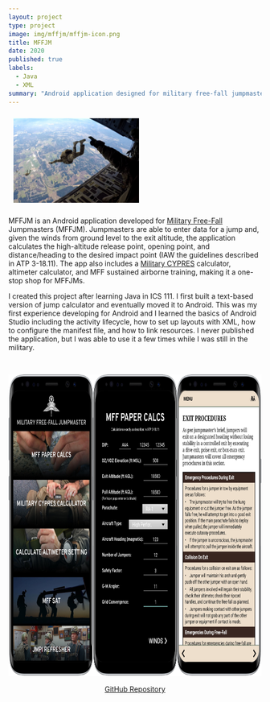 ```yaml
---
layout: project
type: project
image: img/mffjm/mffjm-icon.png
title: MFFJM
date: 2020
published: true
labels:
  - Java
  - XML
summary: "Android application designed for military free-fall jumpmasters (MFFJM). Includes jump calculations, a Military CYPRES calculator, altimeter calculator, and a copy of MFF sustained airborne training."
---
```


<img width="250px" class="rounded float-end" hspace="10px" vspace="10px" src="../img/mffjm/cool-guy-pic.jpg" alt="Training Jump, 2019">

MFFJM is an Android application developed for <a href="https://en.wikipedia.org/wiki/High-altitude_military_parachuting" target="_blank">Military Free-Fall</a> Jumpmasters (MFFJM). Jumpmasters are able to enter data for a jump and, given the winds from ground level to the exit altitude, the application calculates the high-altitude release point, opening point, and distance/heading to the desired impact point (IAW the guidelines described in ATP 3-18.11). The app also includes a <a href="https://military.cypres.aero/" target="_blank">Military CYPRES</a> calculator, altimeter calculator, and MFF sustained airborne training, making it a one-stop shop for MFFJMs.

I created this project after learning Java in ICS 111. I first built a text-based version of jump calculator and eventually moved it to Android. This was my first experience developing for Android and I learned the basics of Android Studio including the activity lifecycle, how to set up layouts with XML, how to configure the manifest file, and how to link resources. I never published the application, but I was able to use it a few times while I was still in the military.

<br>

<p style="text-align:center;">
  <img height="600px" src="../img/mffjm/mffjm-screenshot.png" alt="MFFJM App Screenshots">
</p>

<p style="text-align:center;">
  <a href="https://github.com/robertgodfrey/MFFJM" target="_blank">GitHub Repository</a>
</p>
